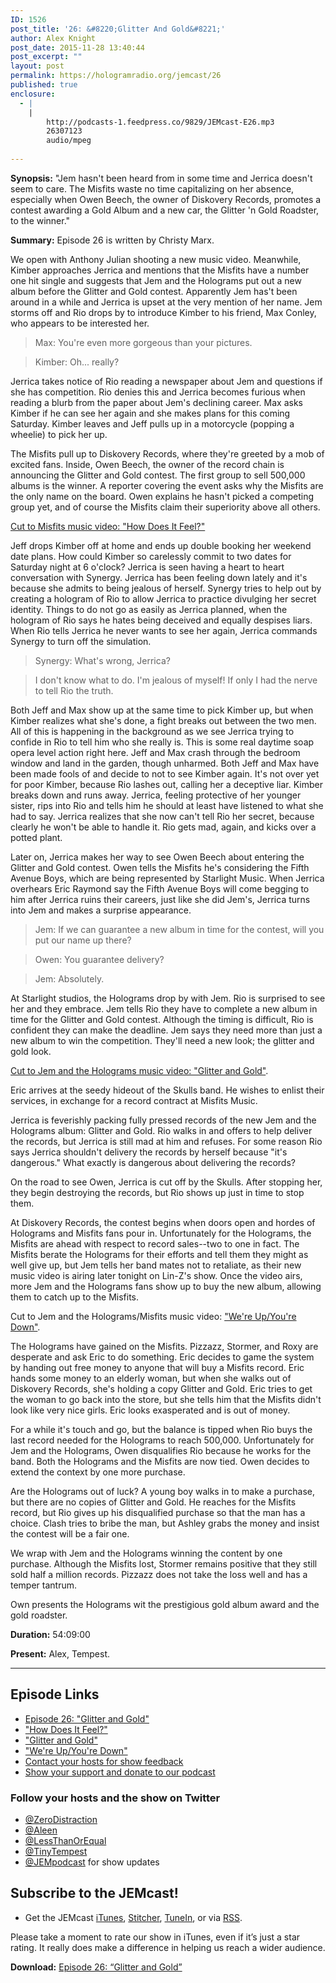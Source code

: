 ```yaml
---
ID: 1526
post_title: '26: &#8220;Glitter And Gold&#8221;'
author: Alex Knight
post_date: 2015-11-28 13:40:44
post_excerpt: ""
layout: post
permalink: https://hologramradio.org/jemcast/26
published: true
enclosure:
  - |
    |
        http://podcasts-1.feedpress.co/9829/JEMcast-E26.mp3
        26307123
        audio/mpeg
        
---
```

__Synopsis:__ "Jem hasn't been heard from in some time and Jerrica doesn't seem to care. The Misfits waste no time capitalizing on her absence, especially when Owen Beech, the owner of Diskovery Records, promotes a contest awarding a Gold Album and a new car, the Glitter 'n Gold Roadster, to the winner."

__Summary:__ Episode 26 is written by Christy Marx.

We open with Anthony Julian shooting a new music video. Meanwhile, Kimber approaches Jerrica and mentions that the Misfits have a number one hit single and suggests that Jem and the Holograms put out a new album before the Glitter and Gold contest. Apparently Jem has't been around in a while and Jerrica is upset at the very mention of her name. Jem storms off and Rio drops by to introduce Kimber to his friend, Max Conley, who appears to be interested her.

> Max: You're even more gorgeous than your pictures.

> Kimber: Oh... really?

Jerrica takes notice of Rio reading a newspaper about Jem and questions if she has competition. Rio denies this and Jerrica becomes furious when reading a blurb from the paper about Jem's declining career. Max asks Kimber if he can see her again and she makes plans for this coming Saturday. Kimber leaves and Jeff pulls up in a motorcycle (popping a wheelie) to pick her up.

The Misfits pull up to Diskovery Records, where they're greeted by a mob of excited fans. Inside, Owen Beech, the owner of the record chain is announcing the Glitter and Gold contest. The first group to sell 500,000 albums is the winner. A reporter covering the event asks why the Misfits are the only name on the board. Owen explains he hasn't picked a competing group yet, and of course the Misfits claim their superiority above all others.

[Cut to Misfits music video: "How Does It Feel?"][How Does It Feel?]

Jeff drops Kimber off at home and ends up double booking her weekend date plans. How could Kimber so carelessly commit to two dates for Saturday night at 6 o'clock? Jerrica is seen having a heart to heart conversation with Synergy. Jerrica has been feeling down lately and it's because she admits to being jealous of herself. Synergy tries to help out by creating a hologram of Rio to allow Jerrica to practice divulging her secret identity. Things to do not go as easily as Jerrica planned, when the hologram of Rio says he hates being deceived and equally despises liars. When Rio tells Jerrica he never wants to see her again, Jerrica commands Synergy to turn off the simulation.

> Synergy: What's wrong, Jerrica?

> I don't know what to do. I'm jealous of myself! If only I had the nerve to tell Rio the truth.

Both Jeff and Max show up at the same time to pick Kimber up, but when Kimber realizes what she's done, a fight breaks out between the two men. All of this is happening in the background as we see Jerrica trying to confide in Rio to tell him who she really is. This is some real daytime soap opera level action right here. Jeff and Max crash through the bedroom window and land in the garden, though unharmed. Both Jeff and Max have been made fools of and decide to not to see Kimber again. It's not over yet for poor Kimber, because Rio lashes out, calling her a deceptive liar. Kimber breaks down and runs away. Jerrica, feeling protective of her younger sister, rips into Rio and tells him he should at least have listened to what she had to say. Jerrica realizes that she now can't tell Rio her secret, because clearly he won't be able to handle it. Rio gets mad, again, and kicks over a potted plant.

Later on, Jerrica makes her way to see Owen Beech about entering the Glitter and Gold contest. Owen tells the Misfits he's considering the Fifth Avenue Boys, which are being represented by Starlight Music.  When Jerrica overhears Eric Raymond say the Fifth Avenue Boys will come begging to him after Jerrica ruins their careers, just like she did Jem's, Jerrica turns into Jem and makes a surprise appearance.

> Jem: If we can guarantee a new album in time for the contest, will you put our name up there?

> Owen: You guarantee delivery?

> Jem: Absolutely.

At Starlight studios, the Holograms drop by with Jem. Rio is surprised to see her and they embrace. Jem tells Rio they have to complete a new album in time for the Glitter and Gold contest. Although the timing is difficult, Rio is confident they can make the deadline. Jem says they need more than just a new album to win the competition. They'll need a new look; the glitter and gold look.

[Cut to Jem and the Holograms music video: "Glitter and Gold"][Glitter and Gold].

Eric arrives at the seedy hideout of the Skulls band. He wishes to enlist their services, in exchange for a record contract at Misfits Music.

Jerrica is feverishly packing fully pressed records of the new Jem and the Holograms album: Glitter and Gold. Rio walks in and offers to help deliver the records, but Jerrica is still mad at him and refuses. For some reason Rio says Jerrica shouldn't delivery the records by herself because "it's dangerous." What exactly is dangerous about delivering the records?

On the road to see Owen, Jerrica is cut off by the Skulls. After stopping her, they begin destroying the records, but Rio shows up just in time to stop them.

At Diskovery Records, the contest begins when doors open and hordes of Holograms and Misfits fans pour in. Unfortunately for the Holograms, the Misfits are ahead with respect to record sales--two to one in fact. The Misfits berate the Holograms for their efforts and tell them they might as well give up, but Jem tells her band mates not to retaliate, as their new music video is airing later tonight on Lin-Z's show. Once the video airs, more Jem and the Holograms fans show up to buy the new album, allowing them to catch up to the Misfits.

Cut to Jem and the Holograms/Misfits music video: ["We're Up/You're Down"][We're Up/You're Down].

The Holograms have gained on the Misfits. Pizzazz, Stormer, and Roxy are desperate and ask Eric to do something. Eric decides to game the system by handing out free money to anyone that will buy a Misfits record. Eric hands some money to an elderly woman, but when she walks out of Diskovery Records, she's holding a copy Glitter and Gold. Eric tries to get the woman to go back into the store, but she tells him that the Misfits didn't look like very nice girls. Eric looks exasperated and is out of money.

For a while it's touch and go, but the balance is tipped when Rio buys the last record needed for the Holograms to reach 500,000. Unfortunately for Jem and the Holograms, Owen disqualifies Rio because he works for the band. Both the Holograms and the Misfits are now tied. Owen decides to extend the context by one more purchase.

Are the Holograms out of luck? A young boy walks in to make a purchase, but there are no copies of Glitter and Gold. He reaches for the Misfits record, but Rio gives up his disqualified purchase so that the man has a choice. Clash tries to bribe the man, but Ashley grabs the money and insist the contest will be a fair one.

We wrap with Jem and the Holograms winning the content by one purchase. Although the Misfits lost, Stormer remains positive that they still sold half a million records. Pizzazz does not take the loss well and has a temper tantrum.

Own presents the Holograms wit the prestigious gold album award and the gold roadster.


__Duration:__ 54:09:00

__Present:__ Alex, Tempest.

_________

## Episode Links

- [Episode 26: "Glitter and Gold"][Glitter and Gold]
- ["How Does It Feel?"][How Does It Feel?]
- ["Glitter and Gold"][Glitter and Gold]
- ["We're Up/You're Down"][We're Up/You're Down]
- [Contact your hosts for show feedback][Contact]
- [Show your support and donate to our podcast][Donate]

### Follow your hosts and the show on Twitter

- [@ZeroDistraction][ZeroDistraction]
- [@Aleen][Aleen]
- [@LessThanOrEqual][LessThanOrEqual]
- [@TinyTempest][TinyTempest]
- [@JEMpodcast][JEMcast] for show updates

## Subscribe to the JEMcast!

- Get the JEMcast [iTunes][iTunes], [Stitcher][Stitcher], [TuneIn][TuneIn], or via [RSS][RSS].

Please take a moment to rate our show in iTunes, even if it’s just a star rating. It really does make a difference in helping us reach a wider audience.

__Download:__ [Episode 26: “Glitter and Gold”][E26]

[Glitter and Gold]: http://jem.wikia.com/wiki/Glitter_and_Gold_(episode)
[How Does It Feel?]: https://www.youtube.com/watch?v=-vtmRL0__70
[Glitter and Gold]:  https://www.youtube.com/watch?v=Bjvfb8GqCl4
[We're Up/You're Down]: https://www.youtube.com/watch?v=c-ejpnZojO4
[Contact]: https://jemcast.tv/contact
[Donate]: https://jemcast.tv/donate
[ZeroDistraction]: https://twitter.com/zerodistraction
[Aleen]: https://twitter.com/aleen
[LessThanOrEqual]: https://twitter.com/lessthanorequal
[TinyTempest]: https://twitter.com/tinytempest
[JEMcast]: (https://twitter.com/JEMpodcast) 
[iTunes]: https://itunes.apple.com/ca/podcast/jemcast/id971046630
[Stitcher]: http://www.stitcher.com/podcast/jemcast
[TuneIn]: http://tunein.com/radio/JEMcast-p733327/
[RSS]: http://podcast.hologramradio.org/jemcast
[E26]: http://podcasts-1.feedpress.co/9829/JEMcast-E26.mp3